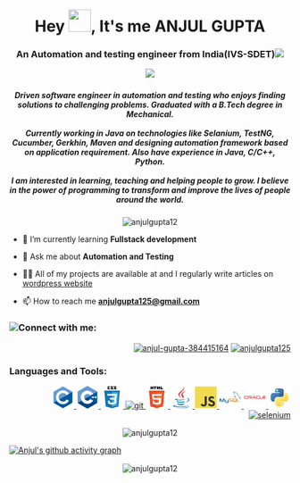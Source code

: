 <h1 align="center">Hey <img src="https://github.com/mitul3737/mitul3737/blob/main/Wave.gif" height="40px" width="40px">, It's me ANJUL GUPTA</h1>
<h3 align="center">An Automation and testing engineer from India(IVS-SDET)<img src="https://media.giphy.com/media/WUlplcMpOCEmTGBtBW/giphy.gif" width="50"></h3>

<p align="center">
  <img width="100" src="https://media.giphy.com/media/jIgXf4hgbHCeKiXpvt/giphy.gif">
</p>



<h5 align="center">Driven software engineer in automation and testing who enjoys finding solutions to challenging problems. Graduated with a B.Tech degree in Mechanical.</br>
</br>Currently working in Java on technologies like Selanium, TestNG, Cucumber, Gerkhin, Maven and designing automation framework based on application requirement. Also have experience in Java, C/C++, Python.
</br></br>I am interested in learning, teaching and helping people to grow. I believe in the power of programming to transform and improve the lives of people around the world.
</h5>



<p align="center"> <img src="https://komarev.com/ghpvc/?username=anjulgupta12&label=Profile%20views&color=0e75b6&style=flat" alt="anjulgupta12" /> </p>

<!--<p align="left"> <a href="https://github.com/ryo-ma/github-profile-trophy"><img src="https://github-profile-trophy.vercel.app/?username=anjulgupta12" alt="anjulgupta12" /></a> </p>-->

- 🌱 I’m currently learning **Fullstack development**

- 💬 Ask me about **Automation and Testing**

- 👨‍💻 All of my projects are available at and I regularly write articles on [wordpress website](https://anjulgupta.wordpress.com/)

- 📫 How to reach me **anjulgupta125@gmail.com**

<h3 align="left"> <img src="https://media.giphy.com/media/VgCDAzcKvsR6OM0uWg/giphy.gif" width="50">Connect with me:</h3>
<p align="right">
<a href="https://linkedin.com/in/anjul-gupta-384415164" target="blank"><img align="center" src="https://raw.githubusercontent.com/rahuldkjain/github-profile-readme-generator/master/src/images/icons/Social/linked-in-alt.svg" alt="anjul-gupta-384415164" height="30" width="40" /></a>
<a href="https://www.leetcode.com/anjulgupta125" target="blank"><img align="center" src="https://raw.githubusercontent.com/rahuldkjain/github-profile-readme-generator/master/src/images/icons/Social/leet-code.svg" alt="anjulgupta125" height="30" width="40" /></a>
</p>

<h3 align="left">Languages and Tools:</h3>
<p align="right"> <a href="https://www.cprogramming.com/" target="_blank" rel="noreferrer"> <img src="https://raw.githubusercontent.com/devicons/devicon/master/icons/c/c-original.svg" alt="c" width="40" height="40"/> </a> <a href="https://www.w3schools.com/cpp/" target="_blank" rel="noreferrer"> <img src="https://raw.githubusercontent.com/devicons/devicon/master/icons/cplusplus/cplusplus-original.svg" alt="cplusplus" width="40" height="40"/> </a> <a href="https://www.w3schools.com/css/" target="_blank" rel="noreferrer"> <img src="https://raw.githubusercontent.com/devicons/devicon/master/icons/css3/css3-original-wordmark.svg" alt="css3" width="40" height="40"/> </a> <a href="https://git-scm.com/" target="_blank" rel="noreferrer"> <img src="https://www.vectorlogo.zone/logos/git-scm/git-scm-icon.svg" alt="git" width="40" height="40"/> </a> <a href="https://www.w3.org/html/" target="_blank" rel="noreferrer"> <img src="https://raw.githubusercontent.com/devicons/devicon/master/icons/html5/html5-original-wordmark.svg" alt="html5" width="40" height="40"/> </a> <a href="https://www.java.com" target="_blank" rel="noreferrer"> <img src="https://raw.githubusercontent.com/devicons/devicon/master/icons/java/java-original.svg" alt="java" width="40" height="40"/> </a> <a href="https://developer.mozilla.org/en-US/docs/Web/JavaScript" target="_blank" rel="noreferrer"> <img src="https://raw.githubusercontent.com/devicons/devicon/master/icons/javascript/javascript-original.svg" alt="javascript" width="40" height="40"/> </a> <a href="https://www.mysql.com/" target="_blank" rel="noreferrer"> <img src="https://raw.githubusercontent.com/devicons/devicon/master/icons/mysql/mysql-original-wordmark.svg" alt="mysql" width="40" height="40"/> </a> <a href="https://www.oracle.com/" target="_blank" rel="noreferrer"> <img src="https://raw.githubusercontent.com/devicons/devicon/master/icons/oracle/oracle-original.svg" alt="oracle" width="40" height="40"/> </a> <a href="https://www.python.org" target="_blank" rel="noreferrer"> <img src="https://raw.githubusercontent.com/devicons/devicon/master/icons/python/python-original.svg" alt="python" width="40" height="40"/> </a> <a href="https://www.selenium.dev" target="_blank" rel="noreferrer"> <img src="https://raw.githubusercontent.com/detain/svg-logos/780f25886640cef088af994181646db2f6b1a3f8/svg/selenium-logo.svg" alt="selenium" width="40" height="40"/> </a> </p>



<p align="center"><img align="center" src="https://github-readme-stats.vercel.app/api/top-langs?username=anjulgupta12&show_icons=true&locale=en&layout=compact" alt="anjulgupta12" width="300" /></p>

<!--<p>&nbsp;<img align="center" src="https://github-readme-stats.vercel.app/api?username=anjulgupta12&show_icons=true&locale=en" alt="anjulgupta12" /></p>-->



[![Anjul's github activity graph](https://activity-graph.herokuapp.com/graph?username=AnjulGupta12&bg_color=000000&color=3620f7&line=5a0c99&point=1adbce&area=true&hide_border=true)](https://github.com/ashutosh00710/github-readme-activity-graph)
 

<p align="center"><img align="center" src="https://github-readme-streak-stats.herokuapp.com/?user=anjulgupta12&" alt="anjulgupta12" width="300"/></p>

